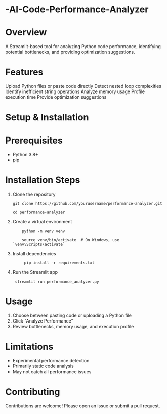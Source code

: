 # -AI-Code-Performance-Analyzer

# Overview

A Streamlit-based tool for analyzing Python code performance, identifying potential bottlenecks, and providing optimization suggestions.

# Features

Upload Python files or paste code directly
Detect nested loop complexities
Identify inefficient string operations
Analyze memory usage
Profile execution time
Provide optimization suggestions

# Setup & Installation

# Prerequisites

* Python 3.8+
* pip

# Installation Steps

1. Clone the repository
   
       git clone https://github.com/yourusername/performance-analyzer.git
   
       cd performance-analyzer
    

2. Create a virtual environment

           python -m venv venv
   
           source venv/bin/activate  # On Windows, use `venv\Scripts\activate`

3. Install dependencies

            pip install -r requirements.txt
4. Run the Streamlit app

        streamlit run performance_analyzer.py
# Usage

   1. Choose between pasting code or uploading a Python file
   2. Click "Analyze Performance"
   3. Review bottlenecks, memory usage, and execution profile

# Limitations

 * Experimental performance detection
 * Primarily static code analysis
 * May not catch all performance issues

# Contributing 

Contributions are welcome! Please open an issue or submit a pull request.
